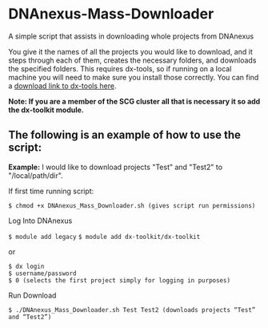 # DNAnexus-Mass-Downloader
A simple script that assists in downloading whole projects from DNAnexus

You give it the names of all the projects you would like to download, and it steps through each of them, creates the necessary folders, and downloads the specified folders. This requires dx-tools, so if running on a local machine you will need to make sure you install those correctly. You can find a [download link to dx-tools here](https://wiki.dnanexus.com/downloads).

**Note: If you are a member of the SCG cluster all that is necessary it so add the dx-toolkit module.**

## The following is an example of how to use the script:

**Example:**
I would like to download projects "Test" and "Test2" to "/local/path/dir".
 
If first time running script:

  `$ chmod +x DNAnexus_Mass_Downloader.sh (gives script run permissions)`
 
Log Into DNAnexus

  `$ module add legacy`
  `$ module add dx-toolkit/dx-toolkit`
  
or

  ```$ source /srv/gsfs0/software/dx-toolkit/0.234.1/environment (if dx-toolkit link is broken)
  $ dx login
  $ username/password
  $ 0 (selects the first project simply for logging in purposes)
  ```
 
Run Download

  ```$ cd /local/path/dir (move to desired directory where all the files will be downloaded) 
  $ ./DNAnexus_Mass_Downloader.sh Test Test2 (downloads projects “Test” and “Test2”)
 ```
